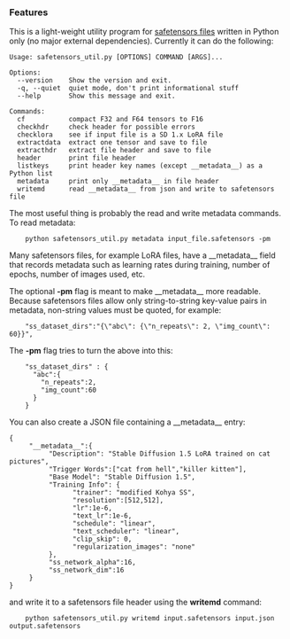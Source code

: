 ### Features

This is a light-weight utility program for [safetensors files](https://github.com/huggingface/safetensors "safetensors files") written in Python only (no major external dependencies). Currently it can do the following:

    Usage: safetensors_util.py [OPTIONS] COMMAND [ARGS]...

    Options:
      --version    Show the version and exit.
      -q, --quiet  quiet mode, don't print informational stuff
      --help       Show this message and exit.

    Commands:
      cf           compact F32 and F64 tensors to F16
      checkhdr     check header for possible errors
      checklora    see if input file is a SD 1.x LoRA file
      extractdata  extract one tensor and save to file
      extracthdr   extract file header and save to file
      header       print file header
      listkeys     print header key names (except __metadata__) as a Python list
      metadata     print only __metadata__ in file header
      writemd      read __metadata__ from json and write to safetensors file


The most useful thing is probably the read and write metadata commands. To read metadata:

        python safetensors_util.py metadata input_file.safetensors -pm

Many safetensors files, for example LoRA files, have a \_\_metadata\_\_ field that records metadata such as learning rates during training, number of epochs, number of images used, etc.

The optional **-pm** flag is meant to make \_\_metadata\_\_ more readable. Because safetensors files allow only string-to-string key-value pairs in metadata, non-string values must be quoted, for example:

        "ss_dataset_dirs":"{\"abc\": {\"n_repeats\": 2, \"img_count\": 60}}",

 The **-pm** flag tries to turn the above into this:

        "ss_dataset_dirs" : {
          "abc":{
            "n_repeats":2,
            "img_count":60
          }
        }

You can also create a JSON file containing a \_\_metadata\_\_ entry:

    {
         "__metadata__":{
              "Description": "Stable Diffusion 1.5 LoRA trained on cat pictures",
              "Trigger Words":["cat from hell","killer kitten"],
              "Base Model": "Stable Diffusion 1.5",
              "Training Info": {
                    "trainer": "modified Kohya SS",
                    "resolution":[512,512],
                    "lr":1e-6,
                    "text_lr":1e-6,
                    "schedule": "linear",
                    "text_scheduler": "linear",
                    "clip_skip": 0,
                    "regularization_images": "none"
              },
              "ss_network_alpha":16,
              "ss_network_dim":16
         }
    }

and write it to a safetensors file header using the **writemd** command:

        python safetensors_util.py writemd input.safetensors input.json output.safetensors
